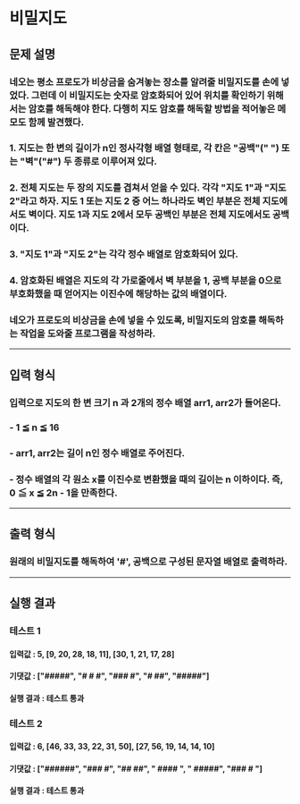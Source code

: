 # 비밀지도
## 문제 설명
### 네오는 평소 프로도가 비상금을 숨겨놓는 장소를 알려줄 비밀지도를 손에 넣었다. 그런데 이 비밀지도는 숫자로 암호화되어 있어 위치를 확인하기 위해서는 암호를 해독해야 한다. 다행히 지도 암호를 해독할 방법을 적어놓은 메모도 함께 발견했다.
### 1. 지도는 한 변의 길이가 n인 정사각형 배열 형태로, 각 칸은 "공백"(" ") 또는 "벽"("#") 두 종류로 이루어져 있다.
### 2. 전체 지도는 두 장의 지도를 겹쳐서 얻을 수 있다. 각각 "지도 1"과 "지도 2"라고 하자. 지도 1 또는 지도 2 중 어느 하나라도 벽인 부분은 전체 지도에서도 벽이다. 지도 1과 지도 2에서 모두 공백인 부분은 전체 지도에서도 공백이다.
### 3. "지도 1"과 "지도 2"는 각각 정수 배열로 암호화되어 있다.
### 4. 암호화된 배열은 지도의 각 가로줄에서 벽 부분을 1, 공백 부분을 0으로 부호화했을 때 얻어지는 이진수에 해당하는 값의 배열이다.
### 네오가 프로도의 비상금을 손에 넣을 수 있도록, 비밀지도의 암호를 해독하는 작업을 도와줄 프로그램을 작성하라.
***
## 입력 형식
### 입력으로 지도의 한 변 크기 n 과 2개의 정수 배열 arr1, arr2가 들어온다.
### - 1 ≦ n ≦ 16
### - arr1, arr2는 길이 n인 정수 배열로 주어진다.
### - 정수 배열의 각 원소 x를 이진수로 변환했을 때의 길이는 n 이하이다. 즉, 0 ≦ x ≦ 2n - 1을 만족한다.
***
## 출력 형식
### 원래의 비밀지도를 해독하여 '#', 공백으로 구성된 문자열 배열로 출력하라.
***
## 실행 결과
### 테스트 1
#### 입력값 : 5, [9, 20, 28, 18, 11], [30, 1, 21, 17, 28]
#### 기댓값 : ["#####", "# # #", "### #", "#  ##", "#####"]
#### 실행 결과 : 테스트 통과
### 테스트 2
#### 입력값 : 6, [46, 33, 33, 22, 31, 50], [27, 56, 19, 14, 14, 10]
#### 기댓값 : ["######", "###  #", "##  ##", " #### ", " #####", "### # "]
#### 실행 결과 : 테스트 통과